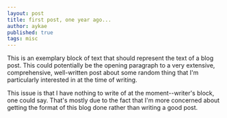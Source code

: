 ```yaml
---
layout: post
title: first post, one year ago...
author: aykae
published: true
tags: misc
---
```

This is an exemplary block of text that should represent the text of a blog post. This could potentially be the opening paragraph to a very extensive, comprehensive, well-written post about some random thing that I'm particularly interested in at the time of writing.

This issue is that I have nothing to write of at the moment--writer's block, one could say. That's mostly due to the fact that I'm more concerned about getting the format of this blog done rather than writing a good post.